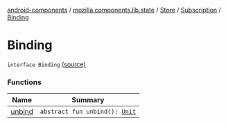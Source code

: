 [android-components](../../../../index.md) / [mozilla.components.lib.state](../../../index.md) / [Store](../../index.md) / [Subscription](../index.md) / [Binding](./index.md)

# Binding

`interface Binding` [(source)](https://github.com/mozilla-mobile/android-components/blob/master/components/lib/state/src/main/java/mozilla/components/lib/state/Store.kt#L170)

### Functions

| Name | Summary |
|---|---|
| [unbind](unbind.md) | `abstract fun unbind(): `[`Unit`](https://kotlinlang.org/api/latest/jvm/stdlib/kotlin/-unit/index.html) |
